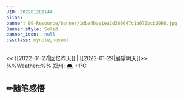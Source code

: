 ```yaml
---
UID: 202201281144 
alias:
banner: 99-Resource/banner/1dba4bae1ea2d360647c1a070bcb2068.jpg 
Banner style: Solid
banner_icon:  null
cssclass: mynote,noyaml
---
```

<< [[2022-01-27|回忆昨天]] | [[2022-01-29|展望明天]]>>　　　　%%Weather::%% 郑州: 🌨  +1°C


## ✏随笔感悟

